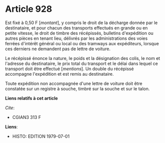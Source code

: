 # Article 928

Est fixé à 0,50 F [*montant*], y compris le droit de la décharge donnée par le destinataire, et pour chacun des transports
effectués en grande ou en petite vitesse, le droit de timbre des récépissés, bulletins d'expédition ou autres pièces en
tenant lieu, délivrés par les administrations des voies ferrées d'intérêt général ou local ou des tramways aux expéditeurs,
lorsque ces derniers ne demandent pas de lettre de voiture.

Le récépissé énonce la nature, le poids et la désignation des colis, le nom et l'adresse du destinataire, le prix total du
transport et le délai dans lequel ce transport doit être effectué [*mentions*]. Un double du récépissé accompagne
l'expédition et est remis au destinataire.

Toute expédition non accompagnée d'une lettre de voiture doit être constatée sur un registre à souche, timbré sur la souche
et sur le talon.

**Liens relatifs à cet article**

_Cite_:

  - CGIAN3 313 F

**Liens**:

  - HISTO: EDITION 1979-07-01
